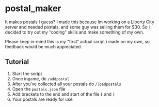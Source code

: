 # postal_maker
It makes postals I guess? I made this because Im working on a Liberty City server and needed postals, and some guy was selling them for $30. So I decided to try out my "coding" skills and make something of my own. 

Please keep in-mind this is my "first" actual script i made on my own, so feedback would be much appreciated. 

## Tutorial
1. Start the script 
2. Once ingame, do ``/addpostal``
3. After you've collected all your postals do ``/loadpostals``
4. Open the ``postals.json`` file
5. Add brackets to the end and start of the file ``[`` and ``]``
6. Your postals are ready for use
